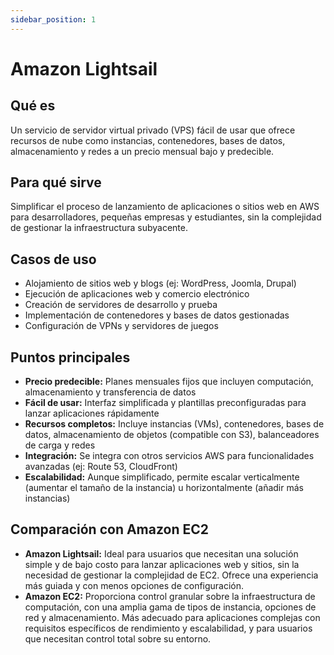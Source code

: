 ```yaml
---
sidebar_position: 1
---
```


# Amazon Lightsail

## Qué es
Un servicio de servidor virtual privado (VPS) fácil de usar que ofrece recursos de nube como instancias, contenedores, bases de datos, almacenamiento y redes a un precio mensual bajo y predecible.

## Para qué sirve
Simplificar el proceso de lanzamiento de aplicaciones o sitios web en AWS para desarrolladores, pequeñas empresas y estudiantes, sin la complejidad de gestionar la infraestructura subyacente.

## Casos de uso
- Alojamiento de sitios web y blogs (ej: WordPress, Joomla, Drupal)
- Ejecución de aplicaciones web y comercio electrónico
- Creación de servidores de desarrollo y prueba
- Implementación de contenedores y bases de datos gestionadas
- Configuración de VPNs y servidores de juegos

## Puntos principales
- **Precio predecible:** Planes mensuales fijos que incluyen computación, almacenamiento y transferencia de datos
- **Fácil de usar:** Interfaz simplificada y plantillas preconfiguradas para lanzar aplicaciones rápidamente
- **Recursos completos:** Incluye instancias (VMs), contenedores, bases de datos, almacenamiento de objetos (compatible con S3), balanceadores de carga y redes
- **Integración:** Se integra con otros servicios AWS para funcionalidades avanzadas (ej: Route 53, CloudFront)
- **Escalabilidad:** Aunque simplificado, permite escalar verticalmente (aumentar el tamaño de la instancia) u horizontalmente (añadir más instancias)

## Comparación con Amazon EC2
- **Amazon Lightsail:** Ideal para usuarios que necesitan una solución simple y de bajo costo para lanzar aplicaciones web y sitios, sin la necesidad de gestionar la complejidad de EC2. Ofrece una experiencia más guiada y con menos opciones de configuración.
- **Amazon EC2:** Proporciona control granular sobre la infraestructura de computación, con una amplia gama de tipos de instancia, opciones de red y almacenamiento. Más adecuado para aplicaciones complejas con requisitos específicos de rendimiento y escalabilidad, y para usuarios que necesitan control total sobre su entorno. 